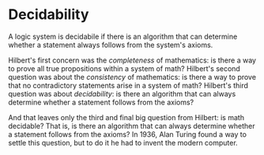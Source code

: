 # Decidability

A logic system is decidabile if there is an algorithm that can determine whether a statement always follows from the system's axioms.

Hilbert's first concern was the *completeness* of mathematics: is there a way to prove all true propositions within a system of math? Hilbert's second question was about the *consistency* of mathematics: is there a way to prove that no contradictory statements arise in a system of math? Hilbert's third question was about *decidability*: is there an algorithm that can always determine whether a statement follows from the axioms?

And that leaves only the third and final big question from Hilbert: is math decidable? That is, is there an algorithm that can always determine whether a statement follows from the axioms? In 1936, Alan Turing found a way to settle this question, but to do it he had to invent the modern computer.
